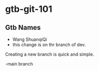 # gtb-git-101

## Gtb Names

- Wang ShuanqiQi
- this change is on thr branch of dev.

Creating a new branch is quick and simple.

-main branch

